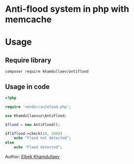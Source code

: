 # Anti-flood system in php with memcache

# Usage

## Require library

```shell
composer require khamdullaev/antiflood
```

## Usage in code
```php
<?php

require 'vendor/autoload.php';

use Khamdullaevuz\AntiFlood;

$flood = new AntiFlood();

if($flood->check(10, 200))
    echo "Flood not detected";
else
    echo "Flood detected";
```

Author: [Elbek Khamdullaev](https://khamdullaev.uz)
